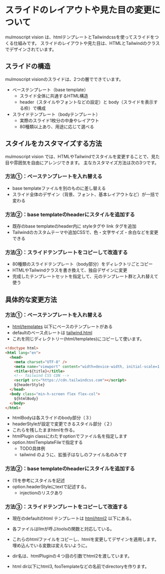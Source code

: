 # スライドのレイアウトや見た目の変更について

mulmoscript vision は、htmlテンプレートとTailwindcssを使ってスライドをつくる仕組みです。
スライドのレイアウトや見た目は、HTMLとTailwindのクラスでデザインされています。

## スライドの構造

mulmoscript visionのスライドは、2つの層でできています。

- ベーステンプレート（base template）
  - スライド全体に共通するHTML構造
  - header（スタイルやフォントなどの設定）と body（スライドを表示する枠）で構成
- スライドテンプレート（bodyテンプレート）
  - 実際のスライド1枚分の中身やレイアウト
  - 80種類以上あり、用途に応じて選べる


## スタイルをカスタマイズする方法

mulmoscript vision では、HTMLやTailwindでスタイルを変更することで、見た目や雰囲気を自由にアレンジできます。
主なカスタマイズ方法は次の3つです。

### 方法①：ベーステンプレートを入れ替える

- base templateファイルを別のものに差し替える
- スライド全体のデザイン（背景、フォント、基本レイアウトなど）が一括で変わる

### 方法②：base templateのheaderにスタイルを追加する

- 既存のbase templateのheader内に styleタグや link タグを追加
- Tailwindのカスタムテーマや追加CSSで、色・文字サイズ・余白などを変更できる

### 方法③：スライドテンプレートをコピーして改造する

- 80種類のスライドテンプレート（body部分）をディレクトリごとコピー
- HTMLやTailwindクラスを書き換えて、独自デザインに変更
- 完成したテンプレートセットを指定して、元のテンプレート群と入れ替えて使う


## 具体的な変更方法

### 方法①：ベーステンプレートを入れ替える

- [html/templates](./html/templates/) 以下にベースのテンプレートがある
- defaultのベース点レートは [tailwind.html](./html/templates/tailwind.html)
- これを同じディレクトリー(html/templates)にコピーして使います。

```html
<!doctype html>
<html lang="en">
  <head>
    <meta charset="UTF-8" />
    <meta name="viewport" content="width=device-width, initial-scale=1.0" />
    <title>${title}</title>
    <!-- Tailwind CSS CDN -->
    <script src="https://cdn.tailwindcss.com"></script>
    ${headerStyle}
  </head>
  <body class="min-h-screen flex flex-col">
    ${htmlBody}
  </body>
</html>
```

- htmlBodyは各スライドのbody部分（３）
- headerStyleが設定で変更できるスタイル部分（２）
- これらを残したままhtmlを作る。
- htmlPlugin classにわたすoptionでファイル名を指定します
- option.htmlTemplateFileで指定する
  - TODO具体例 
  - tailwind のように、拡張子はなしのファイル名のみです

### 方法②：base templateのheaderにスタイルを追加する

- (1)を参考にスタイルを記述
- option.headerStyleにtextで記述する。
  - injectionのリスクあり

### 方法③：スライドテンプレートをコピーして改造する

- 現在のdefaultのhtml テンプレートは [html/html2](./html/html2/) 以下にある。
- 各ファイルはllmが呼ぶtoolsの関数と対応している。
- これらのhtmlファイルをコピーし、htmlを変更してデザインを適用します。埋め込んでいる変数は変えないように。

- dir名は、htmlPluginの４つ目の引数でhtml2を渡しています。
- html dir以下にhtml3, fooTemplateなどの名前でdirectoryを作ります。







